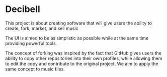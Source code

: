 # Decibell

This project is about creating software that will give users the ability to create, fork, market, and sell music

The UI is aimed to be as simplistic as possible while at the same time providing powerful tools.

The concept of forking was inspired by the fact that GitHub gives users the ability to copy other repositories into their own profiles, while allowing them to edit the copy and contribute to the original project. We aim to apply the same concept to music files.
